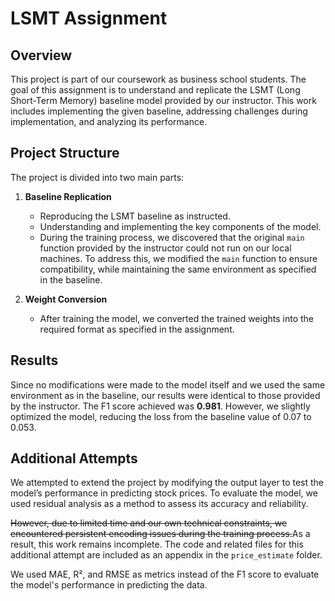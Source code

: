 
# LSMT Assignment

## Overview

This project is part of our coursework as business school students. The goal of this assignment is to understand and replicate the LSMT (Long Short-Term Memory) baseline model provided by our instructor. This work includes implementing the given baseline, addressing challenges during implementation, and analyzing its performance.

## Project Structure

The project is divided into two main parts:

1. **Baseline Replication**

   - Reproducing the LSMT baseline as instructed.
   - Understanding and implementing the key components of the model.
   - During the training process, we discovered that the original `main` function provided by the instructor could not run on our local machines. To address this, we modified the `main` function to ensure compatibility, while maintaining the same environment as specified in the baseline.

2. **Weight Conversion**

   - After training the model, we converted the trained weights into the required format as specified in the assignment.

## Results

Since no modifications were made to the model itself and we used the same environment as in the baseline, our results were identical to those provided by the instructor. The F1 score achieved was **0.981**.
However, we slightly optimized the model, reducing the loss from the baseline value of 0.07 to 0.053.
## Additional Attempts

We attempted to extend the project by modifying the output layer to test the model’s performance in predicting stock prices. To evaluate the model, we used residual analysis as a method to assess its accuracy and reliability.

~~However, due to limited time and our own technical constraints, we encountered persistent encoding issues during the training process.~~As a result, this work remains incomplete. The code and related files for this additional attempt are included as an appendix in the `price_estimate` folder.

We used MAE, R², and RMSE as metrics instead of the F1 score to evaluate the model's performance in predicting the data.
